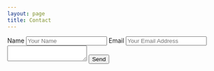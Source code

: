 ```yaml
---
layout: page
title: Contact
---
```


<form action="https://formspree.io/sworup@gmail.com" method="POST">
	<input type="hidden" name="_subject" value="Sworup.com.np contact Submition!" />
    <label for="name">Name</label>
    <input type="text" name="name" placeholder="Your Name">
    <label for="email">Email</label>
    <input type="email" name="_replyto" placeholder="Your Email Address">
    <textarea name="message"></textarea>
    <input type="submit" value="Send">
</form>
